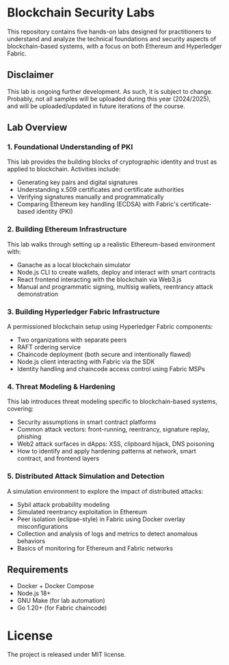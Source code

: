 # Blockchain Security Labs

This repository contains five hands-on labs designed for practitioners to understand and analyze the technical foundations and security aspects of blockchain-based systems, with a focus on both Ethereum and Hyperledger Fabric.

## Disclaimer
This lab is ongoing further development. As such, it is subject to change. 
Probably, not all samples will be uploaded during this year (2024/2025), and will be uploaded/updated in 
future iterations of the course.

## Lab Overview

### 1. Foundational Understanding of PKI
This lab provides the building blocks of cryptographic identity and trust as applied to blockchain. Activities include:
- Generating key pairs and digital signatures
- Understanding x.509 certificates and certificate authorities
- Verifying signatures manually and programmatically
- Comparing Ethereum key handling (ECDSA) with Fabric's certificate-based identity (PKI)

### 2. Building Ethereum Infrastructure
This lab walks through setting up a realistic Ethereum-based environment with:
- Ganache as a local blockchain simulator
- Node.js CLI to create wallets, deploy and interact with smart contracts
- React frontend interacting with the blockchain via Web3.js
- Manual and programmatic signing, multisig wallets, reentrancy attack demonstration

### 3. Building Hyperledger Fabric Infrastructure
A permissioned blockchain setup using Hyperledger Fabric components:
- Two organizations with separate peers
- RAFT ordering service
- Chaincode deployment (both secure and intentionally flawed)
- Node.js client interacting with Fabric via the SDK
- Identity handling and chaincode access control using Fabric MSPs

### 4. Threat Modeling & Hardening
This lab introduces threat modeling specific to blockchain-based systems, covering:
- Security assumptions in smart contract platforms
- Common attack vectors: front-running, reentrancy, signature replay, phishing
- Web2 attack surfaces in dApps: XSS, clipboard hijack, DNS poisoning
- How to identify and apply hardening patterns at network, smart contract, and frontend layers

### 5. Distributed Attack Simulation and Detection
A simulation environment to explore the impact of distributed attacks:
- Sybil attack probability modeling
- Simulated reentrancy exploitation in Ethereum
- Peer isolation (eclipse-style) in Fabric using Docker overlay misconfigurations
- Collection and analysis of logs and metrics to detect anomalous behaviors
- Basics of monitoring for Ethereum and Fabric networks

## Requirements
- Docker + Docker Compose
- Node.js 18+
- GNU Make (for lab automation)
- Go 1.20+ (for Fabric chaincode)

# License
The project is released under MIT license.
